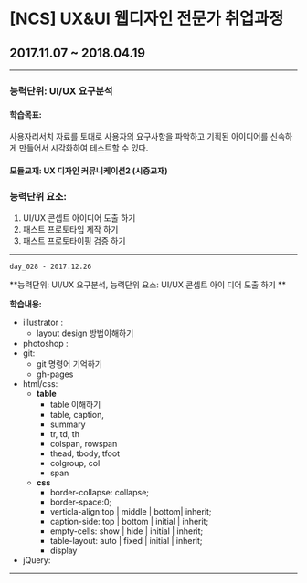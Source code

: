 # [NCS] UX&UI 웹디자인 전문가 취업과정
## 2017.11.07 ~ 2018.04.19

---

### 능력단위:  UI/UX 요구분석

#### 학습목표:

사용자리서치 자료를 토대로 사용자의 요구사항을 파악하고 
기획된 아이디어를 신속하게 만들어서 시각화하여 테스트할 수 있다.

#### 모듈교재: UX 디자인 커뮤니케이션2 (시중교재)

### 능력단위 요소:

1. UI/UX  콘셉트 아이디어 도출 하기 
2. 패스트 프로토타입 제작 하기     
3. 패스트 프로토타이핑 검증 하기      

---
`day_028 - 2017.12.26`

**능력단위: UI/UX 요구분석, 능력단위 요소: UI/UX  콘셉트 아이 디어 도출 하기 **

**학습내용:**

- illustrator : 
  - layout design 방법이해하기
- photoshop : 
- git:
  - git 명령어 기억하기
  - gh-pages
- html/css:
  - **table**
    -  table 이해하기
    -  table, caption, 
      - summary
    -  tr, td, th
      - colspan, rowspan
    -  thead, tbody, tfoot
    -  colgroup, col
      - span
  - **css**
    -  border-collapse: collapse;
    -  border-space:0;
    -  verticla-align:top | middle | bottom| inherit;
    -  caption-side: top | bottom | initial | inherit;
    -  empty-cells: show | hide | initial | inherit;
    -  table-layout: auto | fixed | initial | inherit;
    -  display
- jQuery:

---



